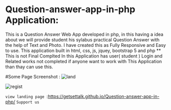 # Question-answer-app-in-php Application:
This is a Question Answer Web App developed in php, in this having  a idea about   we will provide student his
sylabus practical Question Answer with the help of Text and Photo. I have created this as Fully Responsive and Easy to use.
This application built in html, css, js, jquey, bootstrap 5 and php
** This is not Final Complted In this Application has user( student ) Login and Related works not completed if anyone want to work with This Application than thay can use this.

#Some Page Screenshot :
![land](https://user-images.githubusercontent.com/49394996/169801319-388d7323-6c47-4af1-a1a9-3550986e2a83.png)

![regist](https://user-images.githubusercontent.com/49394996/169801372-b9d6a783-6fcd-419c-9ece-4ef6f0fd958c.png)


`view landing page `:https://getsettalk.github.io/Question-answer-app-in-php/
`Support us`
